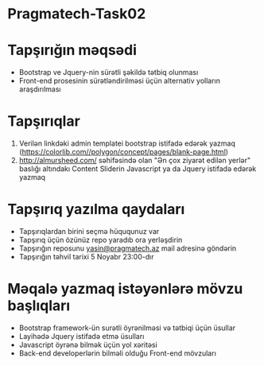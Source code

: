# Pragmatech-Task02

# Tapşırığın məqsədi
- Bootstrap ve Jquery-nin sürətli şəkildə tətbiq olunması
- Front-end prosesinin sürətləndirilməsi üçün alternativ yolların araşdırılması

# Tapşırıqlar
1. Verilən linkdəki admin templatei bootstrap istifadə edərək yazmaq (https://colorlib.com//polygon/concept/pages/blank-page.html)
2. http://almursheed.com/ səhifəsində olan "Ən çox ziyarət edilən yerlər" baslığı altındakı Content Sliderin Javascript ya da Jquery istifadə edərək yazmaq

# Tapşırıq yazılma qaydaları
- Tapşırıqlardan birini seçmə hüququnuz var
- Tapşırıq üçün özünüz repo yaradıb ora yerləşdirin
- Tapşırığın reposunu yasin@pragmatech.az mail adresinə göndərin
- Tapşırığın təhvil tarixi 5 Noyabr 23:00-dır

# Məqalə yazmaq istəyənlərə mövzu başlıqları
- Bootstrap framework-ün surətli öyrənilməsi və tətbiqi üçün üsullar
- Layihədə Jquery istifadə etmə üsulları
- Javascript öyrənə bilmək üçün yol xəritəsi
- Back-end developerlərin bilməli olduğu Front-end mövzuları 


